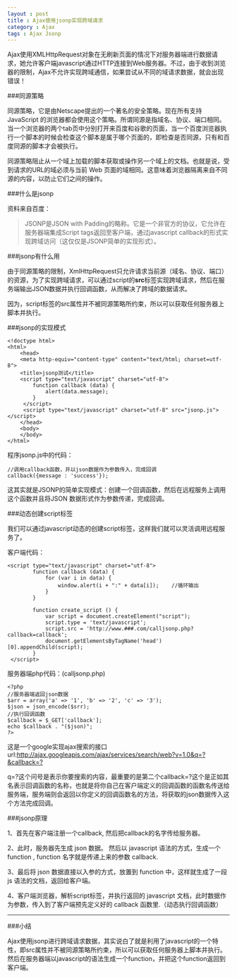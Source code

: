 ```yaml
---
layout : post
title : Ajax使用jsonp实现跨域请求
category : Ajax
tags : Ajax Jsonp
---
```

Ajax使用XMLHttpRequest对象在无刷新页面的情况下对服务器端进行数据请求，她允许客户端javascript通过HTTP连接到Web服务器。不过，由于收到浏览器的限制，Ajax不允许实现跨域通信，如果尝试从不同的域请求数据，就会出现错误！

###同源策略

同源策略，它是由Netscape提出的一个著名的安全策略。现在所有支持JavaScript 的浏览器都会使用这个策略。所谓同源是指域名、协议、端口相同。当一个浏览器的两个tab页中分别打开来百度和谷歌的页面，当一个百度浏览器执行一个脚本的时候会检查这个脚本是属于哪个页面的，即检查是否同源，只有和百度同源的脚本才会被执行。

同源策略阻止从一个域上加载的脚本获取或操作另一个域上的文档。也就是说，受到请求的URL的域必须与当前 Web 页面的域相同。这意味着浏览器隔离来自不同源的内容，以防止它们之间的操作。

<!--more-->

###什么是jsonp

资料来自百度：

> JSONP是JSON with Padding的略称。它是一个非官方的协议，它允许在服务器端集成Script tags返回至客户端，通过javascript callback的形式实现跨域访问（这仅仅是JSONP简单的实现形式）。


###jsonp有什么用


由于同源策略的限制，XmlHttpRequest只允许请求当前源（域名、协议、端口）的资源，为了实现跨域请求，可以通过script的**src**标签实现跨域请求，然后在服务端输出JSON数据并执行回调函数，从而解决了跨域的数据请求。

因为，script标签的src属性并不被同源策略所约束，所以可以获取任何服务器上脚本并执行。


###jsonp的实现模式

	<!doctype html>
	<html>
    	<head>
        <meta http-equiv="content-type" content="text/html; charset=utf-8">
        <title>jsonp测试</title>
        <script type="text/javascript" charset="utf-8">
            function callback (data) {
                alert(data.message);
            }
         </script>
         <script type="text/javascript" charset="utf-8" src="jsonp.js"></script>
    	</head>
    	<body>
    	</body>
	</html>

程序jsonp.js中的代码：

	//调用callback函数，并以json数据作为参数传入，完成回调
	callback({message : 'success'});

这其实就是JSONP的简单实现模式：创建一个回调函数，然后在远程服务上调用这个函数并且将JSON 数据形式作为参数传递，完成回调。

###动态创建script标签

我们可以通过javascript动态的创建script标签，这样我们就可以灵活调用远程服务了。

客户端代码：

    <script type="text/javascript" charset="utf-8">
            function callback (data) {
                for (var i in data) {
                    window.alert(i + ":" + data[i]);    //循环输出
                }
            }

            function create_script () {
                var script = document.createElement("script");
                script.type = 'text/javascript';
                script.src = 'http://www.###.com/calljsonp.php?callback=callback';
                document.getElementsByTagName('head')[0].appendChild(script);
            }
     </script>

服务器端php代码：(calljsonp.php)

	<?php
    //服务器端返回json数据
    $arr = array('a' => '1', 'b' => '2', 'c' => '3');
    $json = json_encode($srr);
    //执行回调函数
    $callback = $_GET['callback'];
    echo $callback . "($json)";
	?>

这是一个google实现ajax搜索的接口url:[http://ajax.googleapis.com/ajax/services/search/web?v=1.0&q=?&callback=? ](http://ajax.googleapis.com/ajax/services/search/web?v=1.0&q=?&callback=? )

q=?这个问号是表示你要搜索的内容，最重要的是第二个callback=?这个是正如其名表示回调函数的名称，也就是将你自己在客户端定义的回调函数的函数名传送给服务端，服务端则会返回以你定义的回调函数名的方法，将获取的json数据传入这个方法完成回调。



###jsonp原理

1、首先在客户端注册一个callback, 然后把callback的名字传给服务器。

2、此时，服务器先生成 json 数据。
然后以 javascript 语法的方式，生成一个function , function 名字就是传递上来的参数 callback.

3、最后将 json 数据直接以入参的方式，放置到 function 中，这样就生成了一段 js 语法的文档，返回给客户端。

4、客户端浏览器，解析script标签，并执行返回的 javascript 文档，此时数据作为参数，传入到了客户端预先定义好的 callback 函数里.（动态执行回调函数）

---

###小结

Ajax使用jsonp进行跨域请求数据，其实说白了就是利用了javascript的一个特性，即src属性并不被同源策略所约束，所以可以获取任何服务器上脚本并执行。然后在服务器端以javascript的语法生成一个function，并把这个function返回到客户端。




